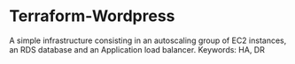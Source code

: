 # Terraform-Wordpress
A simple infrastructure consisting in an autoscaling group of EC2 instances, an RDS database and an Application load balancer. Keywords: HA, DR

